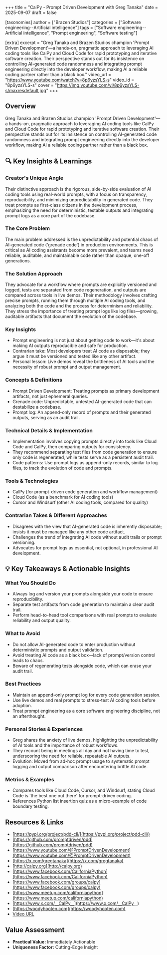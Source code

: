 +++
title = "CalPy - Prompt Driven Development with Greg Tanaka"
date = 2025-09-07
draft = false

[taxonomies]
author = ["Brazen Studios"]
categories = ["Software engineering--Artificial intelligence"]
tags = ["Software engineering--Artificial intelligence", "Prompt engineering", "Software testing"]

[extra]
excerpt = "Greg Tanaka and Brazen Studios champion 'Prompt Driven Development'—a hands-on, pragmatic approach to leveraging AI coding tools like CalPy and Cloud Code for rapid prototyping and iterative software creation. Their perspective stands out for its insistence on controlling AI-generated code randomness and integrating prompt engineering directly into the developer workflow, making AI a reliable coding partner rather than a black box."
video_url = "https://www.youtube.com/watch?v=8p6yzsYLS-s"
video_id = "8p6yzsYLS-s"
cover = "https://img.youtube.com/vi/8p6yzsYLS-s/maxresdefault.jpg"
+++

## Overview

Greg Tanaka and Brazen Studios champion 'Prompt Driven Development'—a hands-on, pragmatic approach to leveraging AI coding tools like CalPy and Cloud Code for rapid prototyping and iterative software creation. Their perspective stands out for its insistence on controlling AI-generated code randomness and integrating prompt engineering directly into the developer workflow, making AI a reliable coding partner rather than a black box.

## 🔍 Key Insights & Learnings

### Creator's Unique Angle
Their distinctive approach is the rigorous, side-by-side evaluation of AI coding tools using real-world prompts, with a focus on transparency, reproducibility, and minimizing unpredictability in generated code. They treat prompts as first-class citizens in the development process, emphasizing the need for deterministic, testable outputs and integrating prompt logs as a core part of the codebase.

### The Core Problem
The main problem addressed is the unpredictability and potential chaos of AI-generated code ('grenade code') in production environments. This is critical as AI coding assistants become more prevalent, and teams need reliable, auditable, and maintainable code rather than opaque, one-off generations.

### The Solution Approach
They advocate for a workflow where prompts are explicitly versioned and logged, tests are separated from code regeneration, and outputs are compared across tools in live demos. Their methodology involves crafting precise prompts, running them through multiple AI coding tools, and analyzing both the code and the process for determinism and reliability. They stress the importance of treating prompt logs like log files—growing, auditable artifacts that document the evolution of the codebase.

### Key Insights
- Prompt engineering is not just about getting code to work—it's about making AI outputs reproducible and safe for production.
- Contrarian take: Most developers treat AI code as disposable; they argue it must be versioned and tested like any other artifact.
- Personal lesson: Live demos reveal the brittleness of AI tools and the necessity of robust prompt and output management.

### Concepts & Definitions
- Prompt Driven Development: Treating prompts as primary development artifacts, not just ephemeral queries.
- Grenade code: Unpredictable, untested AI-generated code that can destabilize a codebase.
- Prompt log: An append-only record of prompts and their generated outputs, serving as an audit trail.

### Technical Details & Implementation
- Implementation involves copying prompts directly into tools like Cloud Code and CalPy, then comparing outputs for consistency.
- They recommend separating test files from code generation to ensure only code is regenerated, while tests serve as a persistent audit trail.
- Code patterns: Use prompt logs as append-only records, similar to log files, to track the evolution of code and prompts.

### Tools & Technologies
- CalPy (for prompt-driven code generation and workflow management)
- Cloud Code (as a benchmark for AI coding tools)
- Cursor and Windsurf (other AI coding tools, compared for quality)

### Contrarian Takes & Different Approaches
- Disagrees with the view that AI-generated code is inherently disposable; insists it must be managed like any other code artifact.
- Challenges the trend of integrating AI code without audit trails or prompt versioning.
- Advocates for prompt logs as essential, not optional, in professional AI development.

## 💡 Key Takeaways & Actionable Insights

### What You Should Do
- Always log and version your prompts alongside your code to ensure reproducibility.
- Separate test artifacts from code generation to maintain a clear audit trail.
- Perform head-to-head tool comparisons with real prompts to evaluate reliability and output quality.

### What to Avoid
- Do not allow AI-generated code to enter production without deterministic prompts and output validation.
- Avoid treating AI code as a black box—lack of prompt/version control leads to chaos.
- Beware of regenerating tests alongside code, which can erase your audit trail.

### Best Practices
- Maintain an append-only prompt log for every code generation session.
- Use live demos and real prompts to stress-test AI coding tools before adoption.
- Treat prompt engineering as a core software engineering discipline, not an afterthought.

### Personal Stories & Experiences
- Greg shares the anxiety of live demos, highlighting the unpredictability of AI tools and the importance of robust workflows.
- They recount being in meetings all day and not having time to test, underscoring the need for reliable, repeatable AI outputs.
- Evolution: Moved from ad-hoc prompt usage to systematic prompt logging and output comparison after encountering brittle AI code.

### Metrics & Examples
- Compares tools like Cloud Code, Cursor, and Windsurf, stating Cloud Code is 'the best one out there' for prompt-driven coding.
- References Python list insertion quiz as a micro-example of code boundary testing.

## Resources & Links

- [https://pypi.org/project/pdd-cli/](https://pypi.org/project/pdd-cli/)
- [https://github.com/promptdriven/pdd](https://github.com/promptdriven/pdd)
- [https://www.youtube.com/@PromptDrivenDevelopment](https://www.youtube.com/@PromptDrivenDevelopment)
- [https://x.com/gregtanaka](https://x.com/gregtanaka)
- [http://calpy.org](http://calpy.org)
- [https://www.facebook.com/CaliforniaPython](https://www.facebook.com/CaliforniaPython)
- [https://www.facebook.com/groups/calpy](https://www.facebook.com/groups/calpy)
- [https://www.meetup.com/californiapython](https://www.meetup.com/californiapython)
- [https://www.x.com/__CalPy__](https://www.x.com/__CalPy__)
- [https://woodyhooten.com](https://woodyhooten.com)
- [Video URL](https://www.youtube.com/watch?v=8p6yzsYLS-s)

## Value Assessment
- **Practical Value:** Immediately Actionable
- **Uniqueness Factor:** Cutting-Edge Insight

